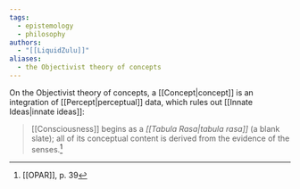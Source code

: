```yaml
---
tags:
  - epistemology
  - philosophy
authors:
  - "[[LiquidZulu]]"
aliases:
  - the Objectivist theory of concepts
---
```

On the Objectivist theory of concepts, a [[Concept|concept]] is an integration of [[Percept|perceptual]] data, which rules out [[Innate Ideas|innate ideas]]:

>[[Consciousness]] begins as a *[[Tabula Rasa|tabula rasa]]* (a blank slate); all of its conceptual content is derived from the evidence of the senses.[^1]

[^1]: [[OPAR]], p. 39